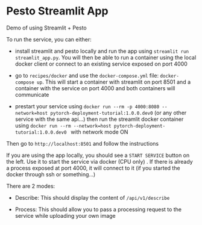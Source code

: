 # Pesto Streamlit App

Demo of using Streamlit + Pesto

To run the service, you can either:

- install streamlit and pesto locally and run the app using `streamlit run streamlit_app.py`. You will then be able to run a container using the local docker client or connect to an existing service exposed on port 4000

- go to `recipes/docker` and use the `docker-compose.yml` file: `docker-compose up`. This will start a container with streamlit on port 8501 and a container with the service on port 4000 and both containers will communicate 

- prestart your service using `docker run --rm -p 4000:8080 --network=host pytorch-deployment-tutorial:1.0.0.dev0` (or any other service with the same api...) then run the streamlit docker container using `docker run --rm --network=host pytorch-deployment-tutorial:1.0.0.dev0 ` with network mode ON

Then go to `http://localhost:8501` and follow the instructions

If you are using the app locally, you should see a `START SERVICE` button on the left. Use it to start the service via docker (CPU only) . If there is already a process exposed at port 4000, it will connect to it (if you started the docker through ssh or something...)

There are 2 modes:

- Describe: This should display the content of `/api/v1/describe`

- Process: This should allow you to pass a processing request to the service while uploading your own image
